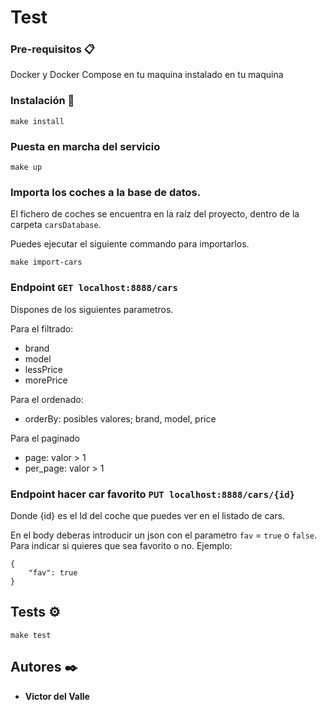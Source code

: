 # Test


### Pre-requisitos 📋

Docker y Docker Compose en tu maquina instalado en tu maquina

### Instalación 🔧

```
make install 
```

### Puesta en marcha del servicio

```
make up 
```

### Importa los coches a la base de datos.

El fichero de coches se encuentra en la raíz del proyecto, dentro de la carpeta `carsDatabase`.

Puedes ejecutar el siguiente commando para importarlos. 

```
make import-cars
```

### Endpoint `GET localhost:8888/cars`


Dispones de los siguientes parametros. 

Para el filtrado:
- brand
- model
- lessPrice
- morePrice

Para el ordenado: 
- orderBy: posibles valores; brand, model, price

Para el paginado
- page: valor > 1
- per_page: valor > 1


### Endpoint hacer car favorito `PUT localhost:8888/cars/{id}`

Donde {id} es el Id del coche que puedes ver en el listado de cars.

En el body deberas introducir un json con el parametro `fav` = `true` o `false`. Para indicar si quieres que sea favorito o no.
Ejemplo:

```
{
    "fav": true
}
```


## Tests ⚙️

```
make test
```


## Autores ✒️

* **Victor del Valle**
